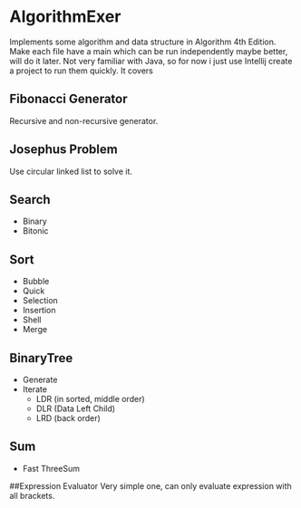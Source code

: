 # AlgorithmExer
Implements some algorithm and data structure in Algorithm 4th Edition.
Make each file have a main which can be run independently maybe better, will do it later.
Not very familiar with Java, so for now i just use Intellij create a project to run them quickly.
It covers

## Fibonacci Generator
Recursive and non-recursive generator.

## Josephus Problem
Use circular linked list to solve it.

## Search
 - Binary
 - Bitonic

## Sort
 - Bubble
 - Quick
 - Selection
 - Insertion
 - Shell
 - Merge

## BinaryTree
 - Generate
 - Iterate
   - LDR (in sorted, middle order)
   - DLR (Data Left Child)
   - LRD (back order)

## Sum
 - Fast ThreeSum

##Expression Evaluator
Very simple one, can only evaluate expression with all brackets.
